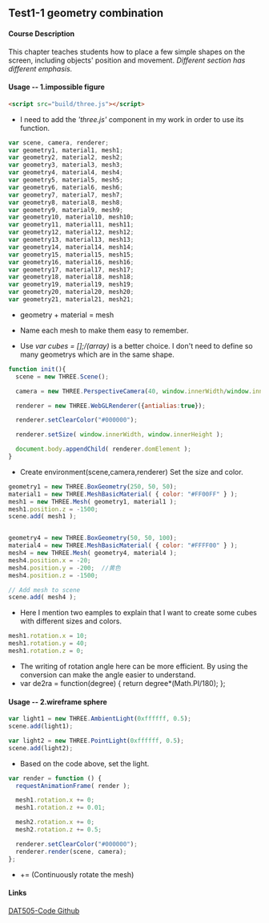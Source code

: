 ## Test1-1     geometry combination ##
#### Course  Description ####
This chapter teaches students how to place a few simple shapes on the screen, including objects'
 position and movement.
 *Different section has different emphasis.*

#### Usage -- 1.impossible figure ####
```html
<script src="build/three.js"></script>
```

* I need to add the *'three.js'* component in my work in order to use its function.

```javascript
var scene, camera, renderer;
var geometry1, material1, mesh1;
var geometry2, material2, mesh2;
var geometry3, material3, mesh3;
var geometry4, material4, mesh4;
var geometry5, material5, mesh5;
var geometry6, material6, mesh6;
var geometry7, material7, mesh7;
var geometry8, material8, mesh8;
var geometry9, material9, mesh9;
var geometry10, material10, mesh10;
var geometry11, material11, mesh11;
var geometry12, material12, mesh12;
var geometry13, material13, mesh13;
var geometry14, material14, mesh14;
var geometry15, material15, mesh15;
var geometry16, material16, mesh16;
var geometry17, material17, mesh17;
var geometry18, material18, mesh18;
var geometry19, material19, mesh19;
var geometry20, material20, mesh20;
var geometry21, material21, mesh21;
```
* geometry + material = mesh
* Name each mesh to make them easy to remember.

* Use *var cubes = [];/(array)*  is a better choice. I don't need to define so many geometrys which are in the same shape.

```javascript
function init(){
  scene = new THREE.Scene();

  camera = new THREE.PerspectiveCamera(40, window.innerWidth/window.innerHeight, 300, 10000 );

  renderer = new THREE.WebGLRenderer({antialias:true});

  renderer.setClearColor("#000000");

  renderer.setSize( window.innerWidth, window.innerHeight );

  document.body.appendChild( renderer.domElement );
}
```

* Create environment(scene,camera,renderer)
Set the size and color.

```javascript
geometry1 = new THREE.BoxGeometry(250, 50, 50);
material1 = new THREE.MeshBasicMaterial( { color: "#FF00FF" } );
mesh1 = new THREE.Mesh( geometry1, material1 );
mesh1.position.z = -1500;
scene.add( mesh1 );


geometry4 = new THREE.BoxGeometry(50, 50, 100);
material4 = new THREE.MeshBasicMaterial( { color: "#FFFF00" } );
mesh4 = new THREE.Mesh( geometry4, material4 );
mesh4.position.x = -20;
mesh4.position.y = -200;  //黄色
mesh4.position.z = -1500;

// Add mesh to scene
scene.add( mesh4 );
```

* Here I mention two eamples to explain that I want to create some cubes with different sizes and colors.

```javascript
mesh1.rotation.x = 10;
mesh1.rotation.y = 40;
mesh1.rotation.z = 0;
```

* The writing of rotation angle here can be more efficient. By using the conversion can make the angle easier to understand.
* var de2ra = function(degree) {
  return degree*(Math.PI/180);
};

#### Usage -- 2.wireframe sphere ####
```javascript
var light1 = new THREE.AmbientLight(0xffffff, 0.5);
scene.add(light1);

var light2 = new THREE.PointLight(0xffffff, 0.5);
scene.add(light2);
```
* Based on the code above, set the light.

```javascript
var render = function () {
  requestAnimationFrame( render );

  mesh1.rotation.x += 0;
  mesh1.rotation.z += 0.01;

  mesh2.rotation.x += 0;
  mesh2.rotation.z += 0.5;

  renderer.setClearColor("#000000");
  renderer.render(scene, camera);
};
```
* += (Continuously rotate the mesh)
#### Links ####
[DAT505-Code Github](https://github.com/kevenie/DAT505-Code)

